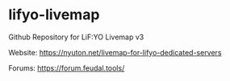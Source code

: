 # lifyo-livemap

Github Repository for LiF:YO Livemap v3

Website: https://nyuton.net/livemap-for-lifyo-dedicated-servers

Forums: https://forum.feudal.tools/
